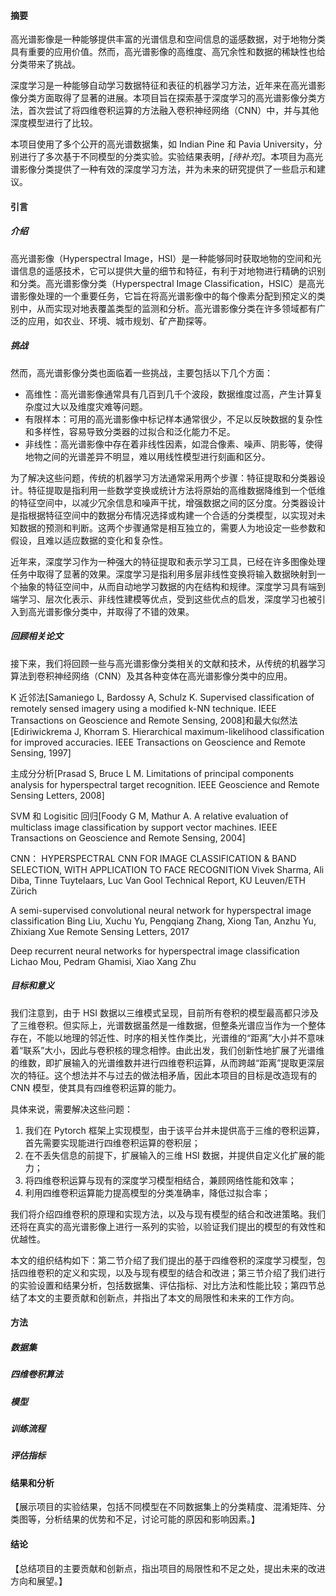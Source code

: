 #### 摘要

高光谱影像是一种能够提供丰富的光谱信息和空间信息的遥感数据，对于地物分类具有重要的应用价值。然而，高光谱影像的高维度、高冗余性和数据的稀缺性也给分类带来了挑战。

深度学习是一种能够自动学习数据特征和表征的机器学习方法，近年来在高光谱影像分类方面取得了显著的进展。本项目旨在探索基于深度学习的高光谱影像分类方法，首次尝试了将四维卷积运算的方法融入卷积神经网络（CNN）中，并与其他深度模型进行了比较。

本项目使用了多个公开的高光谱数据集，如 Indian Pine 和 Pavia University，分别进行了多次基于不同模型的分类实验。实验结果表明，*[待补充]*。本项目为高光谱影像分类提供了一种有效的深度学习方法，并为未来的研究提供了一些启示和建议。

#### 引言

##### 介绍

高光谱影像（Hyperspectral Image，HSI）是一种能够同时获取地物的空间和光谱信息的遥感技术，它可以提供大量的细节和特征，有利于对地物进行精确的识别和分类。高光谱影像分类（Hyperspectral Image Classification，HSIC）是高光谱影像处理的一个重要任务，它旨在将高光谱影像中的每个像素分配到预定义的类别中，从而实现对地表覆盖类型的监测和分析。高光谱影像分类在许多领域都有广泛的应用，如农业、环境、城市规划、矿产勘探等。

##### 挑战

然而，高光谱影像分类也面临着一些挑战，主要包括以下几个方面：

- 高维性：高光谱影像通常具有几百到几千个波段，数据维度过高，产生计算复杂度过大以及维度灾难等问题。
- 有限样本：可用的高光谱影像中标记样本通常很少，不足以反映数据的复杂性和多样性，容易导致分类器的过拟合和泛化能力不足。
- 非线性：高光谱影像中存在着非线性因素，如混合像素、噪声、阴影等，使得地物之间的光谱差异不明显，难以用线性模型进行刻画和区分。

为了解决这些问题，传统的机器学习方法通常采用两个步骤：特征提取和分类器设计。特征提取是指利用一些数学变换或统计方法将原始的高维数据降维到一个低维的特征空间中，以减少冗余信息和噪声干扰，增强数据之间的区分度。分类器设计是指根据特征空间中的数据分布情况选择或构建一个合适的分类模型，以实现对未知数据的预测和判断。这两个步骤通常是相互独立的，需要人为地设定一些参数和假设，且难以适应数据的变化和复杂性。

近年来，深度学习作为一种强大的特征提取和表示学习工具，已经在许多图像处理任务中取得了显著的效果。深度学习是指利用多层非线性变换将输入数据映射到一个抽象的特征空间中，从而自动地学习数据的内在结构和规律。深度学习具有端到端学习、层次化表示、非线性建模等优点，受到这些优点的启发，深度学习也被引入到高光谱影像分类中，并取得了不错的效果。  

##### 回顾相关论文

接下来，我们将回顾一些与高光谱影像分类相关的文献和技术，从传统的机器学习算法到卷积神经网络（CNN）及其各种变体在高光谱影像分类中的应用。

K 近邻法[Samaniego L, Bardossy A, Schulz K. Supervised classification of remotely sensed imagery using a modified k-NN technique. IEEE Transactions on Geoscience and Remote Sensing, 2008]和最大似然法[Ediriwickrema J, Khorram S. Hierarchical maximum-likelihood classification for improved accuracies. IEEE Transactions on Geoscience and Remote Sensing, 1997]

主成分分析[Prasad S, Bruce L M. Limitations of principal components analysis for hyperspectral target recognition. IEEE Geoscience and Remote Sensing Letters, 2008]

SVM 和 Logisitic 回归[Foody G M, Mathur A. A relative evaluation of multiclass image classification by support vector machines. IEEE Transactions on Geoscience and Remote Sensing, 2004]

CNN：
HYPERSPECTRAL CNN FOR IMAGE CLASSIFICATION & BAND SELECTION, WITH APPLICATION TO FACE RECOGNITION Vivek Sharma, Ali Diba, Tinne Tuytelaars, Luc Van Gool Technical Report, KU Leuven/ETH Zürich

A semi-supervised convolutional neural network for hyperspectral image classification Bing Liu, Xuchu Yu, Pengqiang Zhang, Xiong Tan, Anzhu Yu, Zhixiang Xue Remote Sensing Letters, 2017

Deep recurrent neural networks for hyperspectral image classification Lichao Mou, Pedram Ghamisi, Xiao Xang Zhu

##### 目标和意义

我们注意到，由于 HSI 数据以三维模式呈现，目前所有卷积的模型最高都只涉及了三维卷积。但实际上，光谱数据虽然是一维数据，但整条光谱应当作为一个整体存在，不能以地理的邻近性、时序的相关性作类比，光谱维的“距离”大小并不意味着“联系”大小，因此与卷积核的理念相悖。由此出发，我们创新性地扩展了光谱维的维数，即扩展输入的光谱维数并进行四维卷积运算，从而跨越“距离”提取更深层次的特征。这个想法并不与过去的做法相矛盾，因此本项目的目标是改造现有的 CNN 模型，使其具有四维卷积运算的能力。

具体来说，需要解决这些问题：

1. 我们在 Pytorch 框架上实现模型，由于该平台并未提供高于三维的卷积运算，首先需要实现能进行四维卷积运算的卷积层；
2. 在不丢失信息的前提下，扩展输入的三维 HSI 数据，并提供自定义化扩展的能力；
3. 将四维卷积运算与现有的深度学习模型相结合，兼顾网络性能和效率；
4. 利用四维卷积运算能力提高模型的分类准确率，降低过拟合率；

我们将介绍四维卷积的原理和实现方法，以及与现有模型的结合和改进策略。我们还将在真实的高光谱影像上进行一系列的实验，以验证我们提出的模型的有效性和优越性。

本文的组织结构如下：第二节介绍了我们提出的基于四维卷积的深度学习模型，包括四维卷积的定义和实现，以及与现有模型的结合和改进；第三节介绍了我们进行的实验设置和结果分析，包括数据集、评估指标、对比方法和性能比较；第四节总结了本文的主要贡献和创新点，并指出了本文的局限性和未来的工作方向。


#### 方法

##### 数据集



##### 四维卷积算法

##### 模型

##### 训练流程

##### 评估指标

#### 结果和分析

【展示项目的实验结果，包括不同模型在不同数据集上的分类精度、混淆矩阵、分类图等，分析结果的优势和不足，讨论可能的原因和影响因素。】

#### 结论

【总结项目的主要贡献和创新点，指出项目的局限性和不足之处，提出未来的改进方向和展望。】
